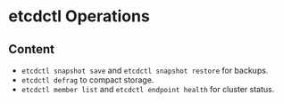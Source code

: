 # etcdctl Operations

## Content

- `etcdctl snapshot save` and `etcdctl snapshot restore` for backups.
- `etcdctl defrag` to compact storage.
- `etcdctl member list` and `etcdctl endpoint health` for cluster status.
